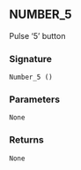 ## NUMBER\_5

Pulse ‘5’ button


### Signature

`Number_5 ()`


### Parameters

`None`


### Returns

`None`